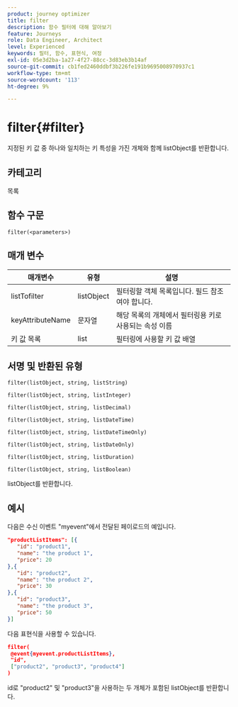 ```yaml
---
product: journey optimizer
title: filter
description: 함수 필터에 대해 알아보기
feature: Journeys
role: Data Engineer, Architect
level: Experienced
keywords: 필터, 함수, 표현식, 여정
exl-id: 05e3d2ba-1a27-4f27-88cc-3d83eb3b14af
source-git-commit: cb1fed2460ddbf3b226fe191b9695008970937c1
workflow-type: tm+mt
source-wordcount: '113'
ht-degree: 9%

---
```


# filter{#filter}

지정된 키 값 중 하나와 일치하는 키 특성을 가진 개체와 함께 listObject를 반환합니다.

## 카테고리

목록

## 함수 구문

`filter(<parameters>)`

## 매개 변수

| 매개변수 | 유형 | 설명 |
|-----------|------------------|------------------|
| listTofilter | listObject | 필터링할 객체 목록입니다. 필드 참조여야 합니다. |
| keyAttributeName | 문자열 | 해당 목록의 개체에서 필터링용 키로 사용되는 속성 이름 |
| 키 값 목록 | list | 필터링에 사용할 키 값 배열 |

## 서명 및 반환된 유형

`filter(listObject, string, listString)`

`filter(listObject, string, listInteger)`

`filter(listObject, string, listDecimal)`

`filter(listObject, string, listDateTime)`

`filter(listObject, string, listDateTimeOnly)`

`filter(listObject, string, listDateOnly)`

`filter(listObject, string, listDuration)`

`filter(listObject, string, listBoolean)`

listObject를 반환합니다.

## 예시

다음은 수신 이벤트 &quot;myevent&quot;에서 전달된 페이로드의 예입니다.

```json
"productListItems": [{
   "id": "product1",
   "name": "the product 1",
   "price": 20
},{
   "id": "product2",
   "name": "the product 2",
   "price": 30
},{
   "id": "product3",
   "name": "the product 3",
   "price": 50
}]
```

다음 표현식을 사용할 수 있습니다.

```json
filter(
 @event{myevent.productListItems},
 "id", 
 ["product2", "product3", "product4"]
)
```

id로 &quot;product2&quot; 및 &quot;product3&quot;을 사용하는 두 개체가 포함된 listObject를 반환합니다.
